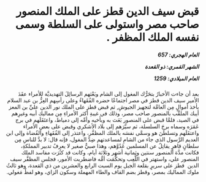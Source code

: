 <h1 dir="rtl">قبض سيف الدين قطز على الملك المنصور صاحب مصر واستولى على السلطة وسمى نفسه الملك المظفر .</h1>

<h5 dir="rtl">العام الهجري:  657

الشهر القمري: ذو القعدة

العام الميلادي: 1259</h5>

<p dir="rtl">بعد أن جاءت الأخبارُ بتحَرُّك المغول إلى الشام وبَعْثهم الرسائِلَ التهديديَّة للأمراء عقَدَ الأمير سيف الدين قطز في مصر اجتماعًا حضره الفُقَهاءُ وعلى رأسِهم العِزُّ بن عبد السلام بأخذ أموالٍ مِن العامَّة لتجهيز الجيوشِ, ثم قبض قطز على الملك نور الدين عليِّ بن المعز أيبك الملقَّب بالمنصور صاحب مصر، وذلك في غيبةِ أكثر الأمراءِ مِن مماليك أبيه وغيرِهم في الصيد، فلمَّا قبض على المنصور بَعَث به وبأخيه وأمِّه إلى دمياط، واعتَقَلَهم في برج عَمَرَه وسماه برجَ السلسلة، ثم سيَّرَهم إلى بلاد الأشكري وقبض على بعضِ الأمراء واعتقَلَهم وتسلطَنَ هو وسمَّى نفسَه بالملك المظفَّر، واعتذر إلى الفُقَهاءِ والقُضاة وإلى ابن العديم الرَّسول الذي جاء من الشامِ لمساعدتهم ضِدَّ المغول، فإنه قال: لا بدَّ للناسِ مِن سلطانٍ قاهرٍ يقاتِلُ عن المسلمين عَدُوَّهم، وهذا صبيٌّ صغير لا يعرفُ تدبير المملكةِ، فكانت مدَّة المنصور سنتين وثمانية أشهر وثلاثة أيام، وكانت قد كثُرَت مفاسد الملك المنصور علي، واستهتر في اللَّعِب وتحكَّمَت أمُّه فاضطربت الأمور، فجلس المظفَّر سيف الدين  قطز على سريرٍ بقلعة الجبل يوم السبت الرابع والعشرين من ذي القعدة، وهو ثالثُ ملوك المماليك بمصر، وقطز بضم القاف والطاء المهملة وسكون الزاي، وهو لفظٌ مَغولي.</p></br>
